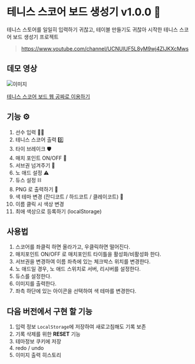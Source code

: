 # 테니스 스코어 보드 생성기 v1.0.0 🥎

테니스 스토어를 일일히 입력하기 귀찮고, 테이블 만들기도 귀찮아 시작한 테니스 스코어 보드 생성기 프로젝트

> https://www.youtube.com/channel/UCNUlUF5L8yM9wj4ZlJKXcMws

## 데모 영상

![이미지](/public/tns-scoreboard.gif)

[테니스 스코어 보드 웹 공짜로 이용하기](https://parkoon.github.io/tns-scoreboard/#/)

## 기능 ⚙️

1. 선수 입력 🧘‍♂️
2. 테니스 스코어 출력 0️⃣
3. 타이 브레이크 🛡
4. 매치 포인트 ON/OFF 🚥
5. 서브권 넘겨주기 👏
6. 노 애드 설정 ⚠️
7. 듀스 설정 ⛓
8. PNG 로 출력하기 🌄
9. 색 테마 변경 (잔디코트 / 하드코트 / 클레이코트) 🌇
10. 이름 클릭 시 색상 변경
11. 최애 색상으로 등록하기 (localStorage)

## 사용법

1. 스코어를 좌클릭 하면 올라가고, 우클릭하면 떨어진다.
2. 매치포인트 ON/OFF 로 매치포인트 타이틀을 활성화/비활성화 한다.
3. 서브권을 변경하여 이름 좌측에 있는 체크박스 위치를 변경한다.
4. 노 애드일 경우, 노 애드 스위치로 서버, 리시버를 설정한다.
5. 듀스를 설정한다.
6. 이미지를 출력한다.
7. 좌측 하단에 있는 아이콘을 선택하여 색 테마를 변경한다.

## 다음 버전에서 구현 할 기능

1. 입력 정보 `LocalStorage`에 저장하여 새로고침해도 기록 보존
2. 기록 삭제를 위한 **RESET** 기능
3. 테마정보 쿠키에 저장
4. redo / undo
5. 이미지 출력 히스토리

